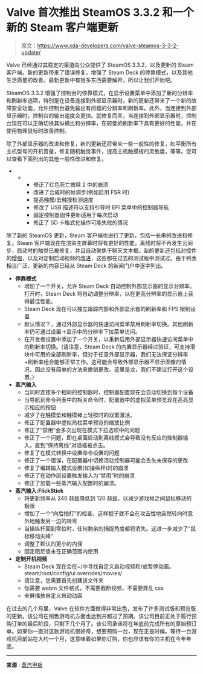 # Valve 首次推出 SteamOS 3.3.2 和一个新的 Steam 客户端更新

> 原文：<https://www.xda-developers.com/valve-steamos-3-3-2-update/>

Valve 已经通过其稳定的渠道向公众提供了 SteamOS 3.3.2，以及更新的 Steam 客户端。新的更新带来了错误修复，增强了 Steam Deck 的停靠模式，以及其他生活质量的改善。最新更新中有很多东西需要解开，所以让我们开始吧。

SteamOS 3.3.2 增强了控制台的停靠模式，在显示设置菜单中添加了新的分辨率和刷新率选项，特别是在设备连接到外部显示器时。新的更新还带来了一个新的故障安全功能，允许控制台避免输出有问题的分辨率和刷新率。此外，当连接到外部显示器时，控制台的输出速度会更快。就修复而言，当连接到外部显示器时，控制台现在可以正确切换其纵横比和分辨率，在较低的刷新率下具有更好的性能，并在使用物理鼠标时改善控制。

除了外部显示器的改进和修复，新的更新还将带来一些一般性的修复，如平衡所有主机型号的开机音量，修复随机触觉事件，提高主机触摸板的灵敏度，等等。您可以查看下面列出的其他一般性改进和修复。

*   *   *   修正了红色死亡救赎 2 中的崩溃
        *   改进了合成时的帧调步(例如启用 FSR 时)
        *   提高触摸/去触摸检测速度
        *   修改了 USB 描述符以支持引导时 EFI 菜单中的控制器导航
        *   固定控制器固件更新适用于每次启动
        *   修正了 SD 卡格式化操作可能失败的情况

除了新的 SteamOS 更新，Steam 客户端也进行了更新，包括一长串的改进和修复。Steam 客户端现在在渲染主屏幕时将有更好的性能，离线时将不再发生云同步，启动时的触觉已被修复，并且自动聚焦于聊天文本框。新的更新还包括对控件的[增强](https://www.xda-developers.com/valve-steam-deck-client-update-controller-fix/)，以及对定制启动视频的[改进](https://www.xda-developers.com/valve-steam-deck-client-beta-update-boot-video-external-display/)，这些都在过去的测试版中测试过。由于列表相当广泛，更新的内容已经从 Steam Deck 的新闻门户中逐字列出。

*   **停靠模式**
    *   增加了一个开关，允许 Steam Deck 自动控制外部显示器的显示分辨率。打开时，Steam Deck 将自动调整分辨率，以在更高分辨率的显示器上获得最佳性能。
    *   Steam Deck 现在可以独立跟踪内部和外部显示器的刷新率和 FPS 限制设置
    *   默认情况下，通过外部显示器的快速访问菜单禁用刷新率切换。其他刷新率仍可通过设置->显示中的分辨率下拉菜单访问。
    *   在开发者设置中添加了一个开关，以重新启用外部显示器快速访问菜单中的刷新率切换。(请注意，Steam Deck 的内置显示器经过验证，可支持滑块中可用的全部刷新率，但对于任意外部显示器，我们无法保证分辨率+刷新率组合能够正常工作。这可能会导致外部显示器不显示图像的情况，因此没有简单的方法来撤销更改。这里是龙，我们不建议打开这个设置。)
*   **蒸汽输入**
    *   当同时连接多个相同的控制器时，控制器配置现在会自动切换到每个设备
    *   当导航到命令列表中的相关命令时，配置器中的虚拟菜单预览现在高亮显示相应的按钮
    *   减少了在触摸垫和触摸棒上轻按时的双重激活。
    *   修正了配置器中虚拟热栏菜单预览的缩放比例
    *   修正了“禁用”会多次出现在模式下拉选项中的问题
    *   修正了一个问题，即在桌面启动到离线模式会导致没有反应的控制器输入，直到“保持离线”对话框被点击。
    *   修复了在模式转换中设置命令设置的问题
    *   修正了一个错误，在配置器中切换活动控制器可能会丢失未保存的更改
    *   修复了编辑输入模式设置(如操纵杆)时的崩溃
    *   修正了在动作层设置触发输入为“禁用”时的崩溃
    *   修正了加载一些蒸汽输入配置时的崩溃。
*   **蒸汽输入:FlickStick**
    *   将更新频率从 240 赫兹降低到 120 赫兹，以减少游戏帧之间鼠标移动的极限
    *   增加了一个“向后拍打”的检查，这样棍子就不会在攻击性地突然转向时意外地触发另一边的转弯
    *   当操纵杆回到零位时，任何剩余的捕捉角度都将消失。这进一步减少了“鼠标移动尖峰”
    *   调整了默认的更小的内径
    *   固定阻尼值未在正确范围内使用
*   **定制开机视频**
    *   Steam Deck 现在会在~/中寻找自定义启动视频和/或暂停动画。steam/root/config/ui overrides/movies/
    *   请注意，您需要首先创建该文件夹
    *   你需要 webm 文件格式，不需要截断视频，不需要弄乱 css
    *   全屏播放自定义启动动画

在过去的几个月里，Valve 在软件方面做得非常出色，发布了许多测试版和预览版的更新。该公司在销售游戏机方面也达到并超过了预期。该公司目前正处于履行预购订单的最后阶段，只剩下几个月了。该公司承诺将在年底前完成所有的原始预订单。如果你一直对这款游戏机很好奇，想要预购一台，现在正是时候。等待一台游戏机目前站在大约一个月，这意味着如果你订购，你也应该有你的主机在今年年底。

* * *

**来源** : [蒸汽甲板](https://www.steamdeck.com/en/news)